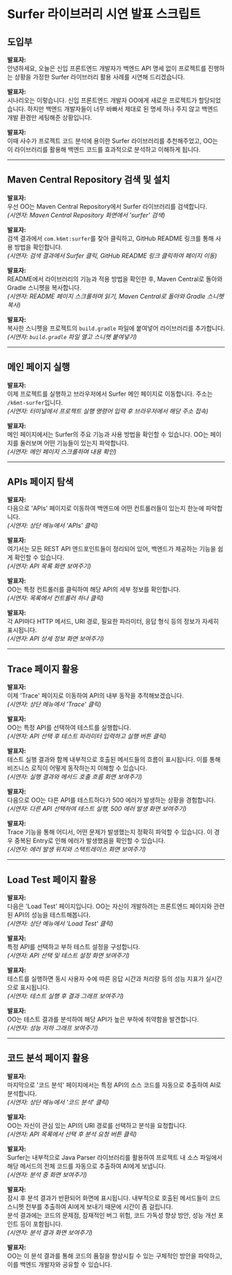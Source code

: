 
# Surfer 라이브러리 시연 발표 스크립트

## 도입부

**발표자:**  
안녕하세요, 오늘은 신입 프론트엔드 개발자가 백엔드 API 명세 없이 프로젝트를 진행하는 상황을 가정한 Surfer 라이브러리 활용 사례를 시연해 드리겠습니다.

**발표자:**  
시나리오는 이렇습니다. 신입 프론트엔드 개발자 OO에게 새로운 프로젝트가 할당되었습니다. 하지만 백엔드 개발자들이 너무 바빠서 제대로 된 명세 하나 주지 않고 백엔드 개발 환경만 세팅해준 상황입니다.

**발표자:**  
이때 사수가 프로젝트 코드 분석에 용이한 Surfer 라이브러리를 추천해주었고, OO는 이 라이브러리를 활용해 백엔드 코드를 효과적으로 분석하고 이해하게 됩니다.

---

## Maven Central Repository 검색 및 설치

**발표자:**  
우선 OO는 Maven Central Repository에서 Surfer 라이브러리를 검색합니다.  
*(시연자: Maven Central Repository 화면에서 'surfer' 검색)*

**발표자:**  
검색 결과에서 `com.k6mt:surfer`를 찾아 클릭하고, GitHub README 링크를 통해 사용 방법을 확인합니다.  
*(시연자: 검색 결과에서 Surfer 클릭, GitHub README 링크 클릭하여 페이지 이동)*

**발표자:**  
README에서 라이브러리의 기능과 적용 방법을 확인한 후, Maven Central로 돌아와 Gradle 스니펫을 복사합니다.  
*(시연자: README 페이지 스크롤하며 읽기, Maven Central로 돌아와 Gradle 스니펫 복사)*

**발표자:**  
복사한 스니펫을 프로젝트의 `build.gradle` 파일에 붙여넣어 라이브러리를 추가합니다.  
*(시연자: `build.gradle` 파일 열고 스니펫 붙여넣기)*

---

## 메인 페이지 실행

**발표자:**  
이제 프로젝트를 실행하고 브라우저에서 Surfer 메인 페이지로 이동합니다. 주소는 `/k6mt-surfer`입니다.  
*(시연자: 터미널에서 프로젝트 실행 명령어 입력 후 브라우저에서 해당 주소 접속)*

**발표자:**  
메인 페이지에서는 Surfer의 주요 기능과 사용 방법을 확인할 수 있습니다. OO는 페이지를 둘러보며 어떤 기능들이 있는지 파악합니다.  
*(시연자: 메인 페이지 스크롤하며 내용 확인)*

---

## APIs 페이지 탐색

**발표자:**  
다음으로 'APIs' 페이지로 이동하여 백엔드에 어떤 컨트롤러들이 있는지 한눈에 파악합니다.  
*(시연자: 상단 메뉴에서 'APIs' 클릭)*

**발표자:**  
여기서는 모든 REST API 엔드포인트들이 정리되어 있어, 백엔드가 제공하는 기능을 쉽게 확인할 수 있습니다.  
*(시연자: API 목록 화면 보여주기)*

**발표자:**  
OO는 특정 컨트롤러를 클릭하여 해당 API의 세부 정보를 확인합니다.  
*(시연자: 목록에서 컨트롤러 하나 클릭)*

**발표자:**  
각 API마다 HTTP 메서드, URI 경로, 필요한 파라미터, 응답 형식 등의 정보가 자세히 표시됩니다.  
*(시연자: API 상세 정보 화면 보여주기)*

---

## Trace 페이지 활용

**발표자:**  
이제 'Trace' 페이지로 이동하여 API의 내부 동작을 추적해보겠습니다.  
*(시연자: 상단 메뉴에서 'Trace' 클릭)*

**발표자:**  
OO는 특정 API를 선택하여 테스트를 실행합니다.  
*(시연자: API 선택 후 테스트 파라미터 입력하고 실행 버튼 클릭)*

**발표자:**  
테스트 실행 결과와 함께 내부적으로 호출된 메서드들의 흐름이 표시됩니다. 이를 통해 비즈니스 로직이 어떻게 동작하는지 이해할 수 있습니다.  
*(시연자: 실행 결과와 메서드 호출 흐름 화면 보여주기)*

**발표자:**  
다음으로 OO는 다른 API를 테스트하다가 500 에러가 발생하는 상황을 경험합니다.  
*(시연자: 다른 API 선택하여 테스트 실행, 500 에러 발생 화면 보여주기)*

**발표자:**  
Trace 기능을 통해 어디서, 어떤 문제가 발생했는지 정확히 파악할 수 있습니다. 이 경우 중복된 Entry로 인해 에러가 발생했음을 확인할 수 있습니다.  
*(시연자: 에러 발생 위치와 스택트레이스 화면 보여주기)*

---

## Load Test 페이지 활용

**발표자:**  
다음은 'Load Test' 페이지입니다. OO는 자신이 개발하려는 프론트엔드 페이지와 관련된 API의 성능을 테스트해봅니다.  
*(시연자: 상단 메뉴에서 'Load Test' 클릭)*

**발표자:**  
특정 API를 선택하고 부하 테스트 설정을 구성합니다.  
*(시연자: API 선택 및 테스트 설정 화면 보여주기)*

**발표자:**  
테스트를 실행하면 동시 사용자 수에 따른 응답 시간과 처리량 등의 성능 지표가 실시간으로 표시됩니다.  
*(시연자: 테스트 실행 후 결과 그래프 보여주기)*

**발표자:**  
OO는 테스트 결과를 분석하여 해당 API가 높은 부하에 취약함을 발견합니다.  
*(시연자: 성능 저하 그래프 보여주기)*

---

## 코드 분석 페이지 활용

**발표자:**  
마지막으로 '코드 분석' 페이지에서는 특정 API의 소스 코드를 자동으로 추출하여 AI로 분석합니다.  
*(시연자: 상단 메뉴에서 '코드 분석' 클릭)*

**발표자:**  
OO는 자신이 관심 있는 API의 URI 경로를 선택하고 분석을 요청합니다.  
*(시연자: API 목록에서 선택 후 분석 요청 버튼 클릭)*

**발표자:**  
Surfer는 내부적으로 Java Parser 라이브러리를 활용하여 프로젝트 내 소스 파일에서 해당 메서드의 전체 코드를 자동으로 추출하여 AI에게 보냅니다.  
*(시연자: 분석 중 화면 보여주기)*

**발표자:**  
잠시 후 분석 결과가 반환되어 화면에 표시됩니다. 내부적으로 호출된 메서드들이 코드 스니펫 전부를 추출하여 AI에게 보내기 때문에 시간이 좀 걸립니다.  
분석 결과에는 코드의 문제점, 잠재적인 버그 위험, 코드 가독성 향상 방안, 성능 개선 포인트 등이 포함됩니다.  
*(시연자: 분석 결과 화면 보여주기)*

**발표자:**  
OO는 이 분석 결과를 통해 코드의 품질을 향상시킬 수 있는 구체적인 방안을 파악하고, 이를 백엔드 개발자와 공유할 수 있습니다.
